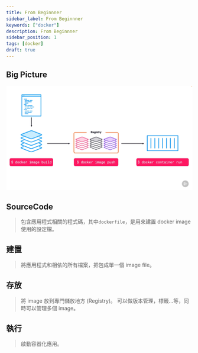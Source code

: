 ```yaml
---
title: From Beginnner
sidebar_label: From Beginnner
keywords: ["docker"]
description: From Beginnner
sidebar_position: 1
tags: [docker]
draft: true
---
```


## Big Picture
![](img/2024-06-05-13-30-50.png)

## SourceCode
> 包含應用程式相關的程式碼，其中`dockerfile`，是用來建置 docker image 使用的設定檔。

## 建置
> 將應用程式和相依的所有檔案，把包成單一個 image file。

## 存放
> 將 image 放到專門儲放地方 (Registry)。
> 可以做版本管理，標籤...等，同時可以管理多個 image。

## 執行
> 啟動容器化應用。
